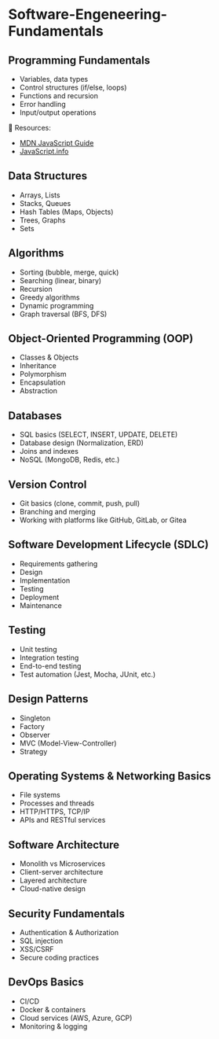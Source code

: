 # Software-Engeneering-Fundamentals


## Programming Fundamentals
- Variables, data types
- Control structures (if/else, loops)
- Functions and recursion
- Error handling
- Input/output operations

📖 Resources:
- [MDN JavaScript Guide](https://developer.mozilla.org/en-US/docs/Web/JavaScript/Guide)
- [JavaScript.info](https://javascript.info/)


## Data Structures
- Arrays, Lists
- Stacks, Queues
- Hash Tables (Maps, Objects)
- Trees, Graphs
- Sets

## Algorithms
- Sorting (bubble, merge, quick)
- Searching (linear, binary)
- Recursion
- Greedy algorithms
- Dynamic programming
- Graph traversal (BFS, DFS)

## Object-Oriented Programming (OOP)
- Classes & Objects
- Inheritance
- Polymorphism
- Encapsulation
- Abstraction

## Databases
- SQL basics (SELECT, INSERT, UPDATE, DELETE)
- Database design (Normalization, ERD)
- Joins and indexes
- NoSQL (MongoDB, Redis, etc.)

## Version Control
- Git basics (clone, commit, push, pull)
- Branching and merging
- Working with platforms like GitHub, GitLab, or Gitea

## Software Development Lifecycle (SDLC)
- Requirements gathering
- Design
- Implementation
- Testing
- Deployment
- Maintenance

## Testing
- Unit testing
- Integration testing
- End-to-end testing
- Test automation (Jest, Mocha, JUnit, etc.)

## Design Patterns
- Singleton
- Factory
- Observer
- MVC (Model-View-Controller)
- Strategy

## Operating Systems & Networking Basics
- File systems
- Processes and threads
- HTTP/HTTPS, TCP/IP
- APIs and RESTful services

## Software Architecture
- Monolith vs Microservices
- Client-server architecture
- Layered architecture
- Cloud-native design

## Security Fundamentals
- Authentication & Authorization
- SQL injection
- XSS/CSRF
- Secure coding practices

## DevOps Basics
- CI/CD
- Docker & containers
- Cloud services (AWS, Azure, GCP)
- Monitoring & logging

